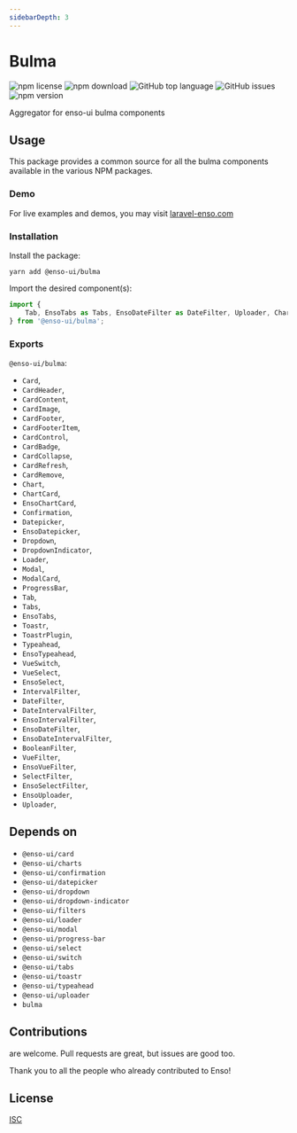 ```yaml
---
sidebarDepth: 3
---
```


# Bulma

![npm license](https://img.shields.io/npm/l/@enso-ui/bulma.svg) 
![npm download](https://img.shields.io/npm/dm/@enso-ui/bulma.svg) 
![GitHub top language](https://img.shields.io/github/languages/top/enso-ui/bulma.svg) 
![GitHub issues](https://img.shields.io/github/issues/enso-ui/bulma.svg) 
![npm version](https://img.shields.io/npm/v/@enso-ui/bulma.svg) 

Aggregator for enso-ui bulma components

## Usage
This package provides a common source for all the bulma components available in the various NPM packages.

### Demo

For live examples and demos, you may visit [laravel-enso.com](https://www.laravel-enso.com)

### Installation

Install the package:
```
yarn add @enso-ui/bulma
```
Import the desired component(s):
```js
import {
    Tab, EnsoTabs as Tabs, EnsoDateFilter as DateFilter, Uploader, Chart,
} from '@enso-ui/bulma';
```

### Exports

`@enso-ui/bulma`:
- `Card`, 
- `CardHeader`, 
- `CardContent`, 
- `CardImage`, 
- `CardFooter`, 
- `CardFooterItem`, 
- `CardControl`,
- `CardBadge`, 
- `CardCollapse`, 
- `CardRefresh`, 
- `CardRemove`, 
- `Chart`, 
- `ChartCard`, 
- `EnsoChartCard`,
- `Confirmation`, 
- `Datepicker`, 
- `EnsoDatepicker`, 
- `Dropdown`, 
- `DropdownIndicator`, 
- `Loader`, 
- `Modal`,
- `ModalCard`, 
- `ProgressBar`, 
- `Tab`, 
- `Tabs`, 
- `EnsoTabs`, 
- `Toastr`, 
- `ToastrPlugin`,  
- `Typeahead`,
- `EnsoTypeahead`, 
- `VueSwitch`, 
- `VueSelect`, 
- `EnsoSelect`, 
- `IntervalFilter`, 
- `DateFilter`,
- `DateIntervalFilter`, 
- `EnsoIntervalFilter`, 
- `EnsoDateFilter`, 
- `EnsoDateIntervalFilter`,
- `BooleanFilter`, 
- `VueFilter`, 
- `EnsoVueFilter`, 
- `SelectFilter`, 
- `EnsoSelectFilter`, 
- `EnsoUploader`,
- `Uploader`,

## Depends on

- `@enso-ui/card`
- `@enso-ui/charts`
- `@enso-ui/confirmation`
- `@enso-ui/datepicker`
- `@enso-ui/dropdown`
- `@enso-ui/dropdown-indicator`
- `@enso-ui/filters`
- `@enso-ui/loader`
- `@enso-ui/modal`
- `@enso-ui/progress-bar`
- `@enso-ui/select`
- `@enso-ui/switch`
- `@enso-ui/tabs`
- `@enso-ui/toastr`
- `@enso-ui/typeahead`
- `@enso-ui/uploader`
- `bulma`

## Contributions

are welcome. Pull requests are great, but issues are good too.

Thank you to all the people who already contributed to Enso!

## License

[ISC](https://opensource.org/licenses/ISC)

